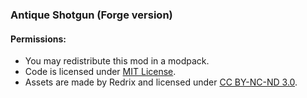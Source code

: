 ### Antique Shotgun (Forge version)


#### Permissions:
- You may redistribute this mod in a modpack.
- Code is licensed under [MIT License](LICENSE-code.txt).
- Assets are made by Redrix and licensed under [CC BY-NC-ND 3.0](https://creativecommons.org/licenses/by-nc-nd/3.0/deed).
